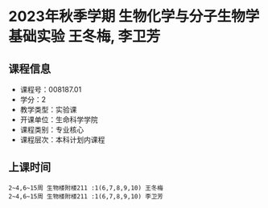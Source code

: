 # 2023年秋季学期 生物化学与分子生物学基础实验 王冬梅, 李卫芳






## 课程信息

- 课程号：008187.01
- 学分：2
- 教学类型：实验课
- 开课单位：生命科学学院
- 课程类别：专业核心
- 课程层次：本科计划内课程

## 上课时间

```
2~4,6~15周 生物楼附楼211 :1(6,7,8,9,10) 王冬梅
2~4,6~15周 生物楼附楼211 :1(6,7,8,9,10) 李卫芳
```

